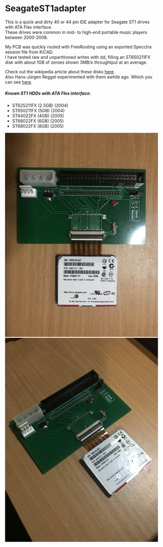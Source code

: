 # SeagateST1adapter

This is a quick and dirty 40 or 44 pin IDE adapter for Seagate ST1 drives with ATA Flex interface.  
These drives were common in mid- to high-end portable music players between 2000-2008.  
  
My PCB was quickly routed with FreeRouting using an exported Specctra session file from KiCAD.  
I have tested raw and unpartitioned writes with dd, filling an ST650211FX disk with about 1GB of zeroes shown 3MB/s throughtput at an average.  
  
Check out the wikipedia article about these disks [here](https://en.wikipedia.org/wiki/Seagate_ST1).  
Also Hans-Jürgen Reggel experimented with them awhile ago. Which you can see [here](http://www.hjreggel.net/hdtechdat/hd-seagate.html).  
  
##### Known ST1 HDDs with ATA Flex interface:
  
- ST625211FX (2.5GB) (2004)
- ST650211FX (5GB) (2004)
- ST64022FX (4GB) (2005)
- ST66022FX (6GB) (2005)
- ST68022FX (8GB) (2005)
  
  
![Revision 1 pic](/docs/pics/IMG_1983.jpg "Revision 1 pic")  
![Revision 1 pic](/docs/pics/IMG_1984.jpg "Revision 1 pic")  
